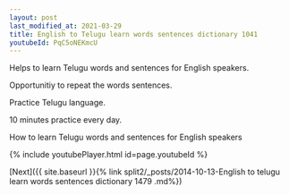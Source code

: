 ```yaml
---
layout: post
last_modified_at: 2021-03-29
title: English to Telugu learn words sentences dictionary 1041 
youtubeId: PqC5oNEKmcU
---
```

 
 
Helps to learn Telugu words and sentences for English speakers.

Opportunitiy to repeat the words sentences. 

Practice Telugu language. 
 
10 minutes practice every day. 
 
How to learn Telugu words and sentences for English speakers 
 
{% include youtubePlayer.html id=page.youtubeId %}
 
 
[Next]({{ site.baseurl }}{% link  split2/_posts/2014-10-13-English to telugu learn words sentences dictionary 1479 .md%})
 
